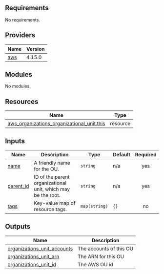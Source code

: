 ## Requirements

No requirements.

## Providers

| Name | Version |
|------|---------|
| <a name="provider_aws"></a> [aws](#provider\_aws) | 4.15.0 |

## Modules

No modules.

## Resources

| Name | Type |
|------|------|
| [aws_organizations_organizational_unit.this](https://registry.terraform.io/providers/hashicorp/aws/latest/docs/resources/organizations_organizational_unit) | resource |

## Inputs

| Name | Description | Type | Default | Required |
|------|-------------|------|---------|:--------:|
| <a name="input_name"></a> [name](#input\_name) | A friendly name for the OU. | `string` | n/a | yes |
| <a name="input_parent_id"></a> [parent\_id](#input\_parent\_id) | ID of the parent organizational unit, which may be the root. | `string` | n/a | yes |
| <a name="input_tags"></a> [tags](#input\_tags) | Key-value map of resource tags. | `map(string)` | `{}` | no |

## Outputs

| Name | Description |
|------|-------------|
| <a name="output_organizations_unit_accounts"></a> [organizations\_unit\_accounts](#output\_organizations\_unit\_accounts) | The accounts of this OU |
| <a name="output_organizations_unit_arn"></a> [organizations\_unit\_arn](#output\_organizations\_unit\_arn) | The ARN for this OU |
| <a name="output_organizations_unit_id"></a> [organizations\_unit\_id](#output\_organizations\_unit\_id) | The AWS OU id |

